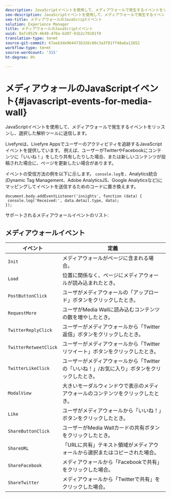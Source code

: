 ```yaml
---
description: JavaScriptイベントを使用して、メディアウォールで発生するイベントをリッスンし、選択した解析ツールに送信します。
seo-description: JavaScriptイベントを使用して、メディアウォールで発生するイベントをリッスンし、選択した解析ツールに送信します。
seo-title: メディアウォールのJavaScriptイベント
solution: Experience Manager
title: メディアウォールのJavaScriptイベント
uuid: 8afc0529-4640-476a-b207-91b2c70101f0
translation-type: tm+mt
source-git-commit: 67aeb3de964473b326c88c3a3f81ff48a6a12652
workflow-type: tm+mt
source-wordcount: '315'
ht-degree: 0%

---
```



# メディアウォールのJavaScriptイベント{#javascript-events-for-media-wall}

JavaScriptイベントを使用して、メディアウォールで発生するイベントをリッスンし、選択した解析ツールに送信します。

Livefyreは、Livefyre Appsでユーザーのアクティビティを追跡するJavaScriptイベントを提供しています。 例えば、ユーザーがTwitterやFacebookにコンテンツに「いいね！」をしたり共有したりした場合、または新しいコンテンツが投稿された場合に、ページを更新したい場合があります。

イベントの受信方法の例を以下に示します。 `console.log`を、Analytics統合(Dynamic Tag Management、Adobe AnalyticsJS、Google Analyticsなど)にマッピングしてイベントを送信するためのコードに置き換えます。

```
document.body.addEventListener('insights', function (data) { 
 console.log('Received:', data.detail.type, data); 
});
```

サポートされるメディアウォールイベントのリスト:

## メディアウォールイベント

| イベント | 定義 |
|---|---|
| `Init` | メディアウォールがページに含まれる場合。 |
| `Load` | 位置に関係なく、ページにメディアウォールが読み込まれたとき。 |
| `PostButtonClick` | ユーザがメディアウォールの「アップロード」ボタンをクリックしたとき。 |
| `RequestMore` | ユーザがMedia Wallに読み込むコンテンツの数を増やしたとき。 |
| `TwitterReplyClick` | ユーザーがメディアウォールから「Twitter返信」ボタンをクリックしたとき。 |
| `TwitterRetweetClick` | ユーザーがメディアウォールから「Twitterリツイート」ボタンをクリックしたとき。 |
| `TwitterLikeClick` | ユーザーがメディアウォールから「Twitterの「いいね！」/お気に入り」ボタンをクリックしたとき。 |
| `ModalView` | 大きいモーダルウィンドウで表示のメディアウォールのコンテンツをクリックしたとき。 |
| `Like` | ユーザがメディアウォールから「いいね！」ボタンをクリックしたとき。 |
| `ShareButtonClick` | ユーザーがMedia Wallカードの共有ボタンをクリックしたとき。 |
| `ShareURL` | 「URLに共有」テキスト領域がメディアウォールから選択またはコピーされた場合。 |
| `ShareFacebook` | メディアウォールから「Facebookで共有」をクリックした場合。 |
| `ShareTwitter` | メディアウォールから「Twitterで共有」をクリックした場合。 |
